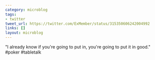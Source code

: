 ```yaml
---
category: microblog
tags:
- twitter
tweet_url: https://twitter.com/ExMember/status/315350606242004992
links: []
layout: microblog
---
```

"I already know if you're going to put in, you're going to put it in good." #poker #tabletalk
